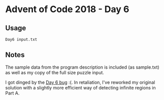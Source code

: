 # Advent of Code 2018 - Day 6

## Usage
```
Day6 input.txt
```

## Notes
The sample data from the program description is included (as sample.txt) as well as my copy of the full size puzzle input.

I got dinged by the [Day 6 bug](https://www.reddit.com/r/adventofcode/comments/a3kr4r/2018_day_6_solutions/) :(. In retaliation, I've reworked my original solution with a slightly more efficient way of detecting infinite regions in Part A.